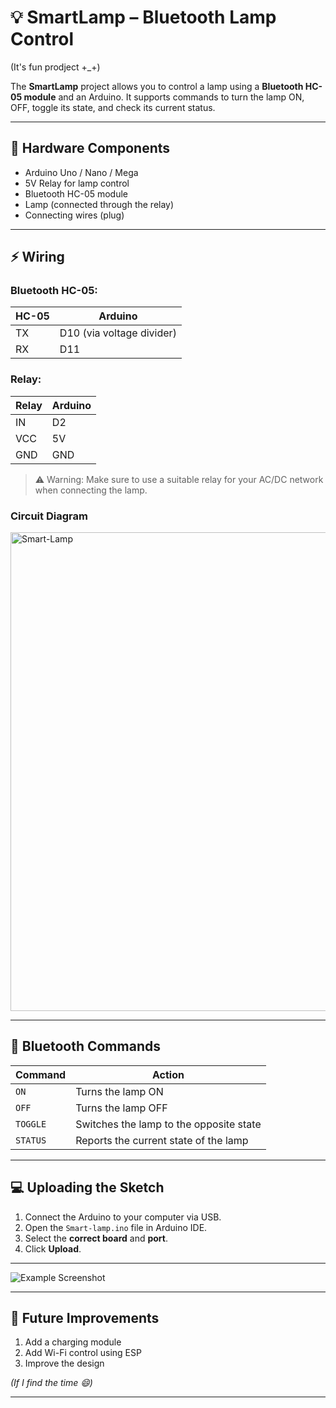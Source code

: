 # 💡 SmartLamp – Bluetooth Lamp Control 
(It's fun prodject +_+)

The **SmartLamp** project allows you to control a lamp using a **Bluetooth HC-05 module** and an Arduino. It supports commands to turn the lamp ON, OFF, toggle its state, and check its current status.

---

## 🔧 Hardware Components

- Arduino Uno / Nano / Mega  
- 5V Relay for lamp control  
- Bluetooth HC-05 module  
- Lamp (connected through the relay)  
- Connecting wires (plug)

---

## ⚡ Wiring

### Bluetooth HC-05:

| HC-05 | Arduino |
|-------|---------|
| TX    | D10 (via voltage divider) |
| RX    | D11 |

### Relay:

| Relay | Arduino |
|-------|---------|
| IN    | D2      |
| VCC   | 5V      |
| GND   | GND     |

> ⚠️ Warning: Make sure to use a suitable relay for your AC/DC network when connecting the lamp.

### Circuit Diagram
<img width="1027" height="766" alt="Smart-Lamp" src="https://github.com/user-attachments/assets/63cd082d-1f2c-4231-9979-23bad69d6d6e" />

---

## 📡 Bluetooth Commands

| Command   | Action                                           |
|-----------|--------------------------------------------------|
| `ON`      | Turns the lamp ON                                |
| `OFF`     | Turns the lamp OFF                               |
| `TOGGLE`  | Switches the lamp to the opposite state         |
| `STATUS`  | Reports the current state of the lamp           |

---

## 💻 Uploading the Sketch

1. Connect the Arduino to your computer via USB.  
2. Open the `Smart-lamp.ino` file in Arduino IDE.  
3. Select the **correct board** and **port**.  
4. Click **Upload**.  

---


![Example Screenshot](https://github.com/user-attachments/assets/118490be-6e33-466d-a502-3b3ced9fc31f)

---

## 🔮 Future Improvements

1. Add a charging module  
2. Add Wi-Fi control using ESP  
3. Improve the design  

*(If I find the time 😄)*

---

